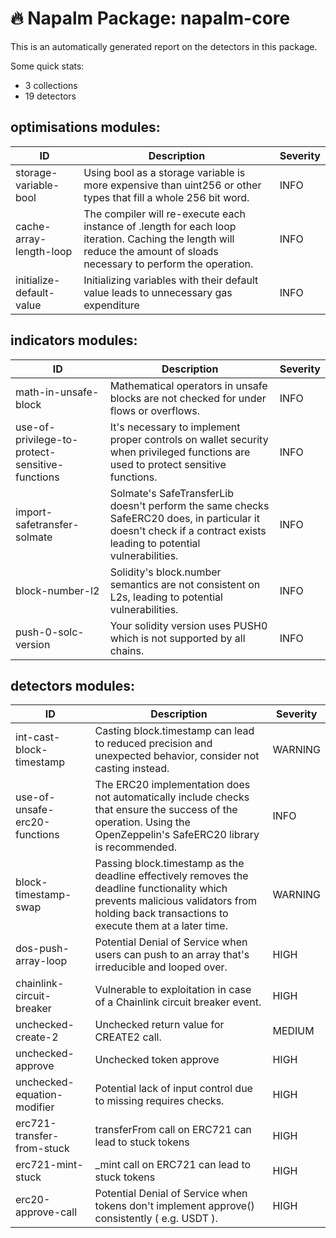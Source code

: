 # 🔥 Napalm Package: napalm-core
This is an automatically generated report on the detectors in this package.

Some quick stats:
  - 3 collections
  - 19 detectors

## optimisations modules:
  | ID | Description | Severity |
  | ------ | ----------- | -------- |
  | storage-variable-bool | Using bool as a storage variable is more expensive than uint256 or other types that fill a whole 256 bit word. | INFO |
  | cache-array-length-loop | The compiler will re-execute each instance of .length for each loop iteration. Caching the length will reduce the amount of sloads necessary to perform the operation. | INFO |
  | initialize-default-value | Initializing variables with their default value leads to unnecessary gas expenditure | INFO |

## indicators modules:
  | ID | Description | Severity |
  | ------ | ----------- | -------- |
  | math-in-unsafe-block | Mathematical operators in unsafe blocks are not checked for under flows or overflows. | INFO |
  | use-of-privilege-to-protect-sensitive-functions | It's necessary to implement proper controls on wallet security when  privileged functions are used to protect sensitive functions. | INFO |
  | import-safetransfer-solmate | Solmate's SafeTransferLib doesn't perform the same checks SafeERC20 does, in particular it doesn't check if a contract exists leading to potential vulnerabilities. | INFO |
  | block-number-l2 | Solidity's block.number semantics are not consistent on L2s, leading to potential vulnerabilities. | INFO |
  | push-0-solc-version | Your solidity version uses PUSH0 which is not supported by all chains. | INFO |

## detectors modules:
  | ID | Description | Severity |
  | ------ | ----------- | -------- |
  | int-cast-block-timestamp | Casting block.timestamp can lead to reduced precision and unexpected behavior, consider not casting instead. | WARNING |
  | use-of-unsafe-erc20-functions | The ERC20 implementation does not automatically include checks that ensure the success of the operation. Using the OpenZeppelin's SafeERC20 library is recommended. | INFO |
  | block-timestamp-swap | Passing block.timestamp as the deadline effectively removes the deadline functionality which prevents malicious validators from holding back transactions to execute them at a later time. | WARNING |
  | dos-push-array-loop | Potential Denial of Service when users can push to an array that's irreducible and looped over. | HIGH |
  | chainlink-circuit-breaker | Vulnerable to exploitation in case of a Chainlink circuit breaker event. | HIGH |
  | unchecked-create-2 | Unchecked return value for CREATE2 call. | MEDIUM |
  | unchecked-approve | Unchecked token approve | HIGH |
  | unchecked-equation-modifier | Potential lack of input control due to missing requires checks. | HIGH |
  | erc721-transfer-from-stuck | transferFrom call on ERC721 can lead to stuck tokens | HIGH |
  | erc721-mint-stuck | _mint call on ERC721 can lead to stuck tokens | HIGH |
  | erc20-approve-call | Potential Denial of Service when tokens don't implement approve() consistently ( e.g. USDT ). | HIGH |

